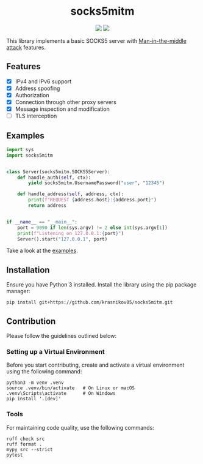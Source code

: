 <div align="center">
<h1>socks5mitm</h1>
<a href="https://opensource.org/licenses/MIT)"><img src="https://img.shields.io/badge/License-MIT-yellow.svg?style=for-the-badge"></a>
<img src="https://img.shields.io/github/v/tag/krasnikov05/socks5mitm?style=for-the-badge&label=version">
</div>

This library implements a basic SOCKS5 server with [Man-in-the-middle attack](https://en.wikipedia.org/wiki/Man-in-the-middle_attack) features.

Features
--------
- [x] IPv4 and IPv6 support
- [x] Address spoofing
- [x] Authorization
- [x] Connection through other proxy servers
- [x] Message inspection and modification
- [ ] TLS interception

Examples
--------

```python
import sys
import socks5mitm


class Server(socks5mitm.SOCKS5Server):
    def handle_auth(self, ctx):
        yield socks5mitm.UsernamePassword("user", "12345")

    def handle_address(self, address, ctx):
        print(f"REQUEST {address.host}:{address.port}")
        return address


if __name__ == "__main__":
    port = 9090 if len(sys.argv) != 2 else int(sys.argv[1])
    print(f"Listening on 127.0.0.1:{port}")
    Server().start("127.0.0.1", port)
```

Take a look at the [examples](https://github.com/Krasnikov05/socks5mitm/tree/main/examples).

Installation
------------
Ensure you have Python 3 installed. Install the library using the pip package manager:
```shell
pip install git+https://github.com/krasnikov05/socks5mitm.git
```

Contribution
------------

Please follow the guidelines outlined below:

### Setting up a Virtual Environment

Before you start contributing, create and activate a virtual environment using the following command:

```shell
python3 -m venv .venv
source .venv/bin/activate   # On Linux or macOS
.venv\Scripts\activate      # On Windows
pip install '.[dev]'
```

### Tools

For maintaining code quality, use the following commands:

```shell
ruff check src
ruff format .
mypy src --strict
pytest
```
